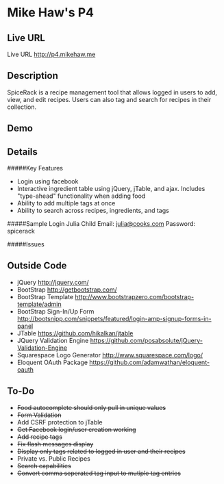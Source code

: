 # Mike Haw's P4

## Live URL
Live URL <http://p4.mikehaw.me>

## Description
SpiceRack is a recipe management tool that allows logged in users to add, view, and edit recipes. Users can also tag and search for recipes in their collection.

## Demo


## Details
#####Key Features
+ Login using facebook
+ Interactive ingredient table using jQuery, jTable, and ajax. Includes "type-ahead" functionality when adding food
+ Ability to add multiple tags at once
+ Ability to search across recipes, ingredients, and tags

#####Sample Login
Julia Child
Email: julia@cooks.com
Password: spicerack

#####Issues


## Outside Code
+ jQuery <http://jquery.com/>
+ BootStrap <http://getbootstrap.com/>
+ BootStrap Template <http://www.bootstrapzero.com/bootstrap-template/admin>
+ BootStrap Sign-In/Up Form <http://bootsnipp.com/snippets/featured/login-amp-signup-forms-in-panel>
+ JTable <https://github.com/hikalkan/jtable>
+ JQuery Validation Engine <https://github.com/posabsolute/jQuery-Validation-Engine>
+ Squarespace Logo Generator <http://www.squarespace.com/logo/>
+ Eloquent OAuth Package <https://github.com/adamwathan/eloquent-oauth>

## To-Do
+ ~~Food autocomplete should only pull in unique values~~
+ ~~Form Validation~~
+ Add CSRF protection to jTable
+ ~~Get Facebook login/user creation working~~
+ ~~Add recipe tags~~
+ ~~Fix flash messages display~~
+ ~~Display only tags related to logged in user and their recipes~~
+ Private vs. Public Recipes
+ ~~Search capabilities~~
+ ~~Convert comma seperated tag input to mutiple tag entries~~











